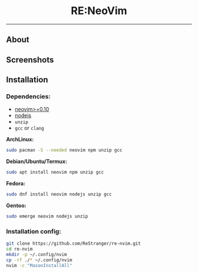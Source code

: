 <h1 style="text-align: center;">RE:NeoVim</h1>
<hr>

## About

## Screenshots

## Installation

### **Dependencies:**

- [neovim>=0.10](https://neovim.io/)
- [nodejs](https://nodejs.org/en/)
- `unzip`
- `gcc` or `clang`

**ArchLinux:**

```sh
sudo pacman -S --needed neovim npm unzip gcc
```

**Debian/Ubuntu/Termux:**

```sh
sudo apt install neovim npm unzip gcc
```

**Fedora:**

```sh
sudo dnf install neovim nodejs unzip gcc
```

**Gentoo:**

```sh
sudo emerge neovim nodejs unzip
```

### **Installation config:**

```sh
git clone https://github.com/ReStranger/re-nvim.git
cd re-nvim
mkdir -p ~/.config/nvim
cp -rf ./* ~/.config/nvim
nvim -c "MasonInstallAll"
```
